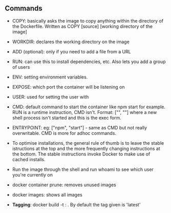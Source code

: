 ## Commands
- COPY: basically asks the image to copy anything within the directory of the Dockerfile. Written as COPY [source] [working directory of the image]
- WORKDIR: declares the working directory on the image
- ADD (optional): only if you need to add a file from a URL
- RUN: can use this to install dependencies, etc. Also lets you add a group of users
- ENV: setting environment variables.
- EXPOSE: which port the container will be listening on
- USER: used for setting the user with
- CMD: default command to start the container like npm start for example. RUN is a runtime instruction, CMD isn't. Format: ["", ""] where a new shell process isn't started and this is the exec form.
- ENTRYPOINT: eg: ["npm", "start"] - same as CMD but not really overwritable. CMD is more for adhoc commands.

- To optimise installations, the general rule of thumb is to leave the stable istructions at the top and the more frequently changing instructions at the bottom. The stable instructions invoke Docker to make use of cached installs. 

- Run the image through the shell and run whoami to see which user you're currently on

- docker container prune: removes unused images
- docker images: shows all images

- **Tagging**: docker build -t <appname>:<tagnumber> .
By default the tag given is 'latest'
